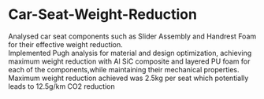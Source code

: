 # Car-Seat-Weight-Reduction

Analysed car seat components such as Slider Assembly and Handrest Foam for their effective weight reduction.  
Implemented Pugh analysis for material and design optimization, achieving maximum weight reduction with Al SiC composite and layered PU foam for each of the components,while maintaining their mechanical properties.
Maximum weight reduction achieved was 2.5kg per seat which potentially leads to 12.5g/km CO2 reduction
